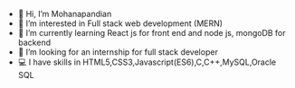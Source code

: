 - 👋 Hi, I’m Mohanapandian
- 👀 I’m interested in Full stack web development (MERN)
- 🌱 I’m currently learning React js for front end and node js, mongoDB for backend
- 💞️ I’m looking for an internship for full stack developer
- 💻 I have skills in HTML5,CSS3,Javascript(ES6),C,C++,MySQL,Oracle SQL


<!---
Mohan-002/Mohan-002 is a ✨ special ✨ repository because its `README.md` (this file) appears on your GitHub profile.
You can click the Preview link to take a look at your changes.
--->
